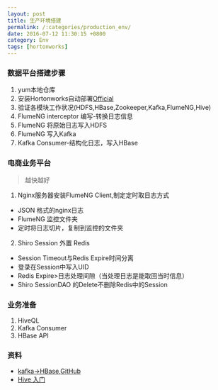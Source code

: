 ```yaml
---
layout: post
title: 生产环境搭建
permalink: /:categories/production_env/
date: 2016-07-12 11:30:15 +0800
category: Env
tags: [hortonworks]
---
```


### 数据平台搭建步骤

1. yum本地仓库
2. 安装Hortonworks自动部署[Official](http://docs.hortonworks.com/HDPDocuments/Ambari-2.2.2.0/bk_Installing_HDP_AMB/content/index.html)
3. 验证各模块工作状况(HDFS,HBase,Zookeeper,Kafka,FlumeNG,Hive)
4. FlumeNG interceptor 编写-转换日志信息
5. FlumeNG 将原始日志写入HDFS
6. FlumeNG 写入Kafka
7. Kafka Consumer-结构化日志，写入HBase


### 电商业务平台

> 越快越好

1. Nginx服务器安装FlumeNG Client,制定定时取日志方式
  * JSON 格式的nginx日志
  * FlumeNG 监控文件夹
  * 定时将日志切片，复制到监控的文件夹
2. Shiro Session 外置 Redis
  * Session Timeout与Redis Expire时间分离
  * 登录在Session中写入UID
  * Redis Expire>日志处理间隙（当处理日志是能取回当时信息）
  * Shiro SessionDAO 的Delete不删除Redis中的Session

### 业务准备

1. HiveQL
2. Kafka Consumer
3. HBase API

### 资料

* [kafka->HBase,GitHub](https://github.com/weizhenyi/storm-kafka-Log-Consumer)
* [Hive 入门](http://www.aboutyun.com/forum.php?mod=viewthread&tid=7598&extra=page%3D1)
